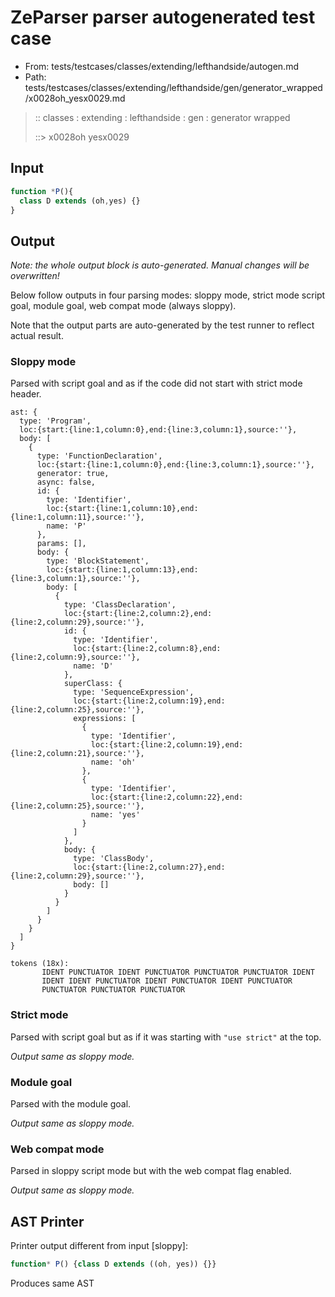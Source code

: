 # ZeParser parser autogenerated test case

- From: tests/testcases/classes/extending/lefthandside/autogen.md
- Path: tests/testcases/classes/extending/lefthandside/gen/generator_wrapped/x0028oh_yesx0029.md

> :: classes : extending : lefthandside : gen : generator wrapped
>
> ::> x0028oh yesx0029

## Input


`````js
function *P(){
  class D extends (oh,yes) {}
}
`````

## Output

_Note: the whole output block is auto-generated. Manual changes will be overwritten!_

Below follow outputs in four parsing modes: sloppy mode, strict mode script goal, module goal, web compat mode (always sloppy).

Note that the output parts are auto-generated by the test runner to reflect actual result.

### Sloppy mode

Parsed with script goal and as if the code did not start with strict mode header.

`````
ast: {
  type: 'Program',
  loc:{start:{line:1,column:0},end:{line:3,column:1},source:''},
  body: [
    {
      type: 'FunctionDeclaration',
      loc:{start:{line:1,column:0},end:{line:3,column:1},source:''},
      generator: true,
      async: false,
      id: {
        type: 'Identifier',
        loc:{start:{line:1,column:10},end:{line:1,column:11},source:''},
        name: 'P'
      },
      params: [],
      body: {
        type: 'BlockStatement',
        loc:{start:{line:1,column:13},end:{line:3,column:1},source:''},
        body: [
          {
            type: 'ClassDeclaration',
            loc:{start:{line:2,column:2},end:{line:2,column:29},source:''},
            id: {
              type: 'Identifier',
              loc:{start:{line:2,column:8},end:{line:2,column:9},source:''},
              name: 'D'
            },
            superClass: {
              type: 'SequenceExpression',
              loc:{start:{line:2,column:19},end:{line:2,column:25},source:''},
              expressions: [
                {
                  type: 'Identifier',
                  loc:{start:{line:2,column:19},end:{line:2,column:21},source:''},
                  name: 'oh'
                },
                {
                  type: 'Identifier',
                  loc:{start:{line:2,column:22},end:{line:2,column:25},source:''},
                  name: 'yes'
                }
              ]
            },
            body: {
              type: 'ClassBody',
              loc:{start:{line:2,column:27},end:{line:2,column:29},source:''},
              body: []
            }
          }
        ]
      }
    }
  ]
}

tokens (18x):
       IDENT PUNCTUATOR IDENT PUNCTUATOR PUNCTUATOR PUNCTUATOR IDENT
       IDENT IDENT PUNCTUATOR IDENT PUNCTUATOR IDENT PUNCTUATOR
       PUNCTUATOR PUNCTUATOR PUNCTUATOR
`````

### Strict mode

Parsed with script goal but as if it was starting with `"use strict"` at the top.

_Output same as sloppy mode._

### Module goal

Parsed with the module goal.

_Output same as sloppy mode._

### Web compat mode

Parsed in sloppy script mode but with the web compat flag enabled.

_Output same as sloppy mode._

## AST Printer

Printer output different from input [sloppy]:

````js
function* P() {class D extends ((oh, yes)) {}}
````

Produces same AST
